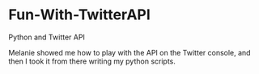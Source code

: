 Fun-With-TwitterAPI
===================

Python and Twitter API

Melanie showed me how to play with the API on the Twitter console, and then I took it from there writing my python scripts.

